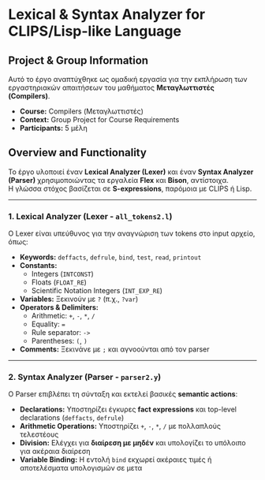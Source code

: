 # Lexical & Syntax Analyzer for CLIPS/Lisp-like Language

## Project & Group Information
Αυτό το έργο αναπτύχθηκε ως ομαδική εργασία για την εκπλήρωση των εργαστηριακών απαιτήσεων του μαθήματος **Μεταγλωττιστές (Compilers)**.

- **Course:** Compilers (Μεταγλωττιστές)  
- **Context:** Group Project for Course Requirements  
- **Participants:** 5 μέλη  

## Overview and Functionality
Το έργο υλοποιεί έναν **Lexical Analyzer (Lexer)** και έναν **Syntax Analyzer (Parser)** χρησιμοποιώντας τα εργαλεία **Flex** και **Bison**, αντίστοιχα.  
Η γλώσσα στόχος βασίζεται σε **S-expressions**, παρόμοια με CLIPS ή Lisp.

---

### 1. Lexical Analyzer (Lexer - `all_tokens2.l`)
Ο Lexer είναι υπεύθυνος για την αναγνώριση των tokens στο input αρχείο, όπως:

- **Keywords:** `deffacts`, `defrule`, `bind`, `test`, `read`, `printout`  
- **Constants:**  
  - Integers (`INTCONST`)  
  - Floats (`FLOAT_RE`)  
  - Scientific Notation Integers (`INT_EXP_RE`)  
- **Variables:** Ξεκινούν με `?` (π.χ., `?var`)  
- **Operators & Delimiters:**  
  - Arithmetic: `+`, `-`, `*`, `/`  
  - Equality: `=`  
  - Rule separator: `->`  
  - Parentheses: `(`, `)`  
- **Comments:** Ξεκινάνε με `;` και αγνοούνται από τον parser  

---

### 2. Syntax Analyzer (Parser - `parser2.y`)
Ο Parser επιβλέπει τη σύνταξη και εκτελεί βασικές **semantic actions**:

- **Declarations:** Υποστηρίζει έγκυρες **fact expressions** και top-level declarations (`deffacts`, `defrule`)  
- **Arithmetic Operations:** Υποστηρίζει `+`, `-`, `*`, `/` με πολλαπλούς τελεστέους  
- **Division:** Ελέγχει για **διαίρεση με μηδέν** και υπολογίζει το υπόλοιπο για ακέραια διαίρεση  
- **Variable Binding:** Η εντολή `bind` εκχωρεί ακέραιες τιμές ή αποτελέσματα υπολογισμών σε μετα
